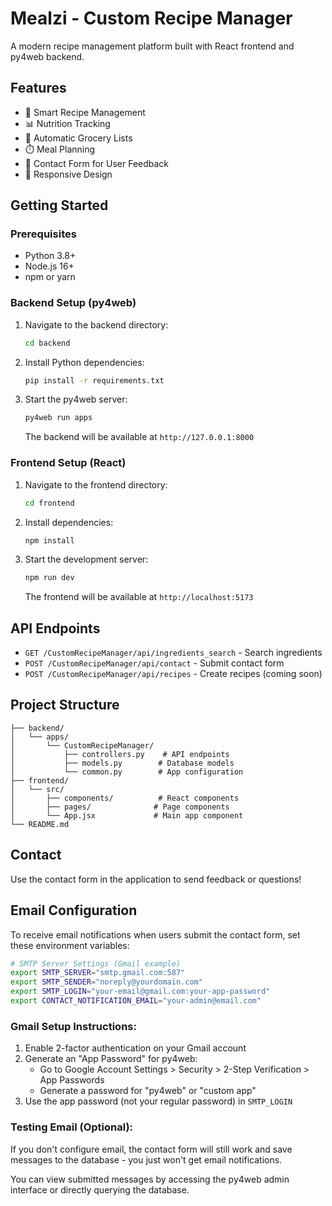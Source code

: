 # Mealzi - Custom Recipe Manager

A modern recipe management platform built with React frontend and py4web backend.

## Features

- 🍳 Smart Recipe Management
- 📊 Nutrition Tracking
- 🛒 Automatic Grocery Lists
- ⏱️ Meal Planning
- 💬 Contact Form for User Feedback
- 📱 Responsive Design

## Getting Started

### Prerequisites

- Python 3.8+
- Node.js 16+
- npm or yarn

### Backend Setup (py4web)

1. Navigate to the backend directory:
   ```bash
   cd backend
   ```

2. Install Python dependencies:
   ```bash
   pip install -r requirements.txt
   ```

3. Start the py4web server:
   ```bash
   py4web run apps
   ```

   The backend will be available at `http://127.0.0.1:8000`

### Frontend Setup (React)

1. Navigate to the frontend directory:
   ```bash
   cd frontend
   ```

2. Install dependencies:
   ```bash
   npm install
   ```

3. Start the development server:
   ```bash
   npm run dev
   ```

   The frontend will be available at `http://localhost:5173`

## API Endpoints

- `GET /CustomRecipeManager/api/ingredients_search` - Search ingredients
- `POST /CustomRecipeManager/api/contact` - Submit contact form
- `POST /CustomRecipeManager/api/recipes` - Create recipes (coming soon)

## Project Structure

```
├── backend/
│   └── apps/
│       └── CustomRecipeManager/
│           ├── controllers.py    # API endpoints
│           ├── models.py        # Database models
│           └── common.py        # App configuration
├── frontend/
│   └── src/
│       ├── components/          # React components
│       ├── pages/              # Page components
│       └── App.jsx             # Main app component
└── README.md
```

## Contact

Use the contact form in the application to send feedback or questions!

## Email Configuration

To receive email notifications when users submit the contact form, set these environment variables:

```bash
# SMTP Server Settings (Gmail example)
export SMTP_SERVER="smtp.gmail.com:587"
export SMTP_SENDER="noreply@yourdomain.com" 
export SMTP_LOGIN="your-email@gmail.com:your-app-password"
export CONTACT_NOTIFICATION_EMAIL="your-admin@email.com"
```

### Gmail Setup Instructions:
1. Enable 2-factor authentication on your Gmail account
2. Generate an "App Password" for py4web:
   - Go to Google Account Settings > Security > 2-Step Verification > App Passwords
   - Generate a password for "py4web" or "custom app"
3. Use the app password (not your regular password) in `SMTP_LOGIN`

### Testing Email (Optional):
If you don't configure email, the contact form will still work and save messages to the database - you just won't get email notifications.

You can view submitted messages by accessing the py4web admin interface or directly querying the database.